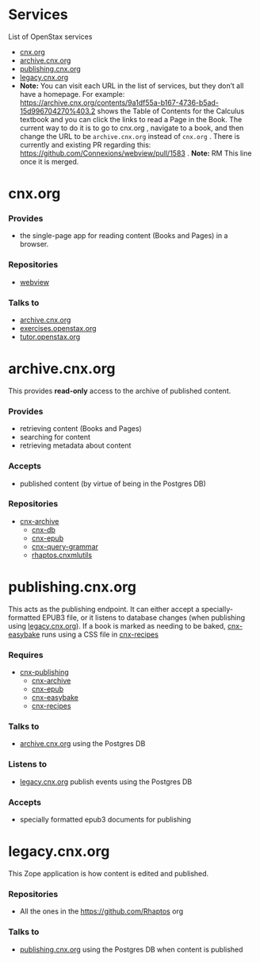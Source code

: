 # Services
List of OpenStax services
  - [cnx.org](#cnxorg)
  - [archive.cnx.org](#archivecnxorg)
  - [publishing.cnx.org](#publishingcnxorg)
  - [legacy.cnx.org](#legacycnxorg)
  - **Note:** You can visit each URL in the list of services, but they don’t all have a homepage. For example: https://archive.cnx.org/contents/9a1df55a-b167-4736-b5ad-15d996704270%403.2 shows the Table of Contents for the Calculus textbook and you can click the links to read a Page in the Book. The current way to do it is to go to cnx.org , navigate to a book, and then change the URL to be `archive.cnx.org` instead of `cnx.org` . There is currently and existing PR regarding this: https://github.com/Connexions/webview/pull/1583 . **Note:** RM This line once it is merged. 
  # cnx.org

  ### Provides

  - the single-page app for reading content (Books and Pages) in a browser.


  ### Repositories
  - [webview](https://github.com/Connexions/webview)

  ### Talks to

  - [archive.cnx.org](#archivecnxorg)
  - [exercises.openstax.org](https://github.com/openstax/exercises)
  - [tutor.openstax.org](https://github.com/openstax/tutor)


  # archive.cnx.org

  This provides **read-only** access to the archive of published content.

  ### Provides

  - retrieving content (Books and Pages)
  - searching for content
  - retrieving metadata about content


  ### Accepts

  - published content (by virtue of being in the Postgres DB)


  ### Repositories

  - [cnx-archive](https://github.com/Connexions/cnx-archive)
    - [cnx-db](https://github.com/Connexions/cnx-db)
    - [cnx-epub](https://github.com/Connexions/cnx-epub)
    - [cnx-query-grammar](https://github.com/Connexions/cnx-query-grammar)
    - [rhaptos.cnxmlutils](https://github.com/Connexions/rhaptos.cnxmlutils)


  # publishing.cnx.org

  This acts as the publishing endpoint. It can either accept a specially-formatted EPUB3 file, or it listens to database changes (when publishing using [legacy.cnx.org](#legacycnxorg)). If a book is marked as needing to be baked, [cnx-easybake](https://github.com/Connexions/cnx-easybake) runs using a CSS file in [cnx-recipes](https://github.com/Connexions/cnx-recipes)

  ### Requires
  - [cnx-publishing](https://github.com/Connexions/cnx-publishing)
    - [cnx-archive](https://github.com/Connexions/cnx-archive)
    - [cnx-epub](https://github.com/Connexions/cnx-epub)
    - [cnx-easybake](https://github.com/Connexions/cnx-easybake)
    - [cnx-recipes](https://github.com/Connexions/cnx-recipes)

  ### Talks to
  - [archive.cnx.org](#archivecnxorg) using the Postgres DB

  ### Listens to
  - [legacy.cnx.org](#legacycnxorg) publish events using the Postgres DB

  ### Accepts
  - specially formatted epub3 documents for publishing


  # legacy.cnx.org

  This Zope application is how content is edited and published.

  ### Repositories
  - All the ones in the https://github.com/Rhaptos org

  ### Talks to
  - [publishing.cnx.org](#publishingcnxorg) using the Postgres DB when content is published
